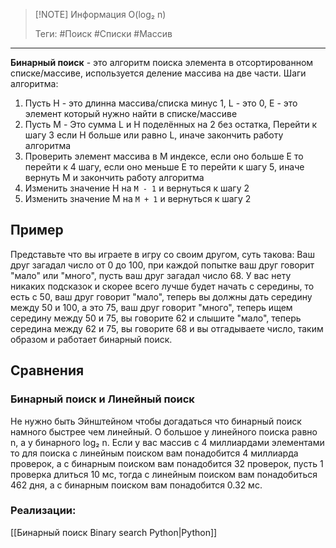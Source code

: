 > [!NOTE] Информация
> O(log₂ n)
> 
> Теги: #Поиск #Списки #Массив
---
**Бинарный поиск** - это алгоритм поиска элемента в отсортированном списке/массиве, используется деление массива на две части.
Шаги алгоритма:
1. Пусть H - это длинна массива/списка минус 1, L - это 0, E - это элемент который нужно найти в списке/массиве
2. Пусть M - Это сумма L и H поделённых на 2 без остатка, Перейти к шагу 3 если H больше или равно L, иначе закончить работу алгоритма
3. Проверить элемент массива в M индексе, если оно больше E то перейти к 4 шагу, если оно меньше E то перейти к шагу 5, иначе вернуть M и закончить работу алгоритма
4. Изменить значение H на `M - 1` и вернуться к шагу 2
5. Изменить значение M на `M + 1` и вернуться к шагу 2

## Пример
Представьте что вы играете в игру со своим другом, суть такова: Ваш друг загадал число от 0 до 100, при каждой попытке ваш друг говорит "мало" или "много", пусть ваш друг загадал число 68. У вас нету никаких подсказок и скорее всего лучше будет начать с середины, то есть с 50, ваш друг говорит "мало", теперь вы должны дать середину между 50 и 100, а это 75, ваш друг говорит "много", теперь ищем середину между 50 и 75, вы говорите 62 и слышите "мало", теперь середина между 62 и 75, вы говорите 68 и вы отгадываете число, таким образом и работает бинарный поиск.
## Сравнения
### Бинарный поиск и Линейный поиск
Не нужно быть Эйнштейном чтобы догадаться что бинарный поиск намного быстрее чем линейный. О большое у линейного поиска равно n, а у бинарного log₂ n. Если у вас массив с 4 миллиардами элементами то для поиска с линейным поиском вам понадобится 4 миллиарда проверок, а с бинарным поиском вам понадобится 32 проверок, пусть 1 проверка длиться 10 мс, тогда с линейным поиском вам понадобиться 462 дня, а с бинарным поиском вам понадобится 0.32 мс.


### Реализации:
[[Бинарный поиск Binary search Python|Python]]